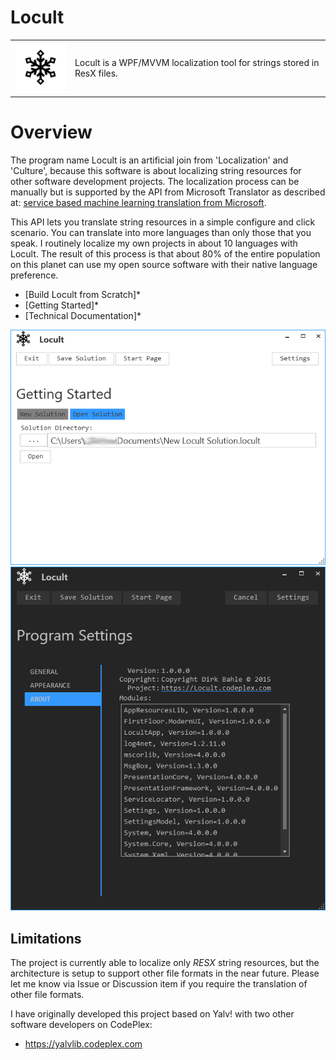 # Locult

<table border="0">
<tr>
<td><img src="https://github.com/Dirkster99/Docu/blob/master/Locult/appbar.snowflake_128.png?raw=true"/></td>
<td>
Locult is a WPF/MVVM localization tool for strings stored in ResX files.
</td>
</tr>
</table>

# Overview

The program name Locult is an artificial join from 'Localization' and 'Culture',
because this software is about localizing string resources for other software development projects.
The localization process can be manually but is supported by the API from Microsoft Translator as
described at: [service based machine learning translation from Microsoft](http://www.microsoft.com/en-us/translator/translatorapi.aspx).

This API lets you translate string resources in a simple configure and click scenario.
You can translate into more languages than only those that you speak. I routinely localize
my own projects in about 10 languages with Locult. The result of this process is that about
80% of the entire population on this planet can use my open source software with their native language preference.

* [Build Locult from Scratch]*
* [Getting Started]*
* [Technical Documentation]*

<img src="https://github.com/Dirkster99/Docu/blob/master/Locult/Step7.png?raw=true">
<img src="https://github.com/Dirkster99/Docu/blob/master/Locult/About.png?raw=true">

## Limitations
The project is currently able to localize only *RESX* string resources, but the architecture is setup to support other file formats in the near future. Please let me know via Issue or Discussion item if you require the translation of other file formats.

I have originally developed this project based on Yalv! with two other software developers on CodePlex:
* https://yalvlib.codeplex.com</li>
